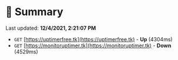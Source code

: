 # 📖 Summary
Last updated: **12/4/2021, 2:21:07 PM**

- `GET` [https://uptimerfree.tk](https://uptimerfree.tk) - **Up** (4304ms)
- `GET` [https://monitoruptimer.tk](https://monitoruptimer.tk) - **Down** (4529ms)
